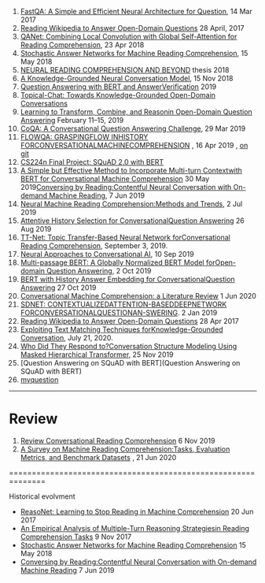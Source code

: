 1. [FastQA: A Simple and Efficient Neural Architecture for Question](https://arxiv.org/pdf/1703.04816v1.pdf), 14 Mar 2017
2. [Reading Wikipedia to Answer Open-Domain Questions](https://arxiv.org/pdf/1704.00051.pdf)  28 April, 2017
3. [QANet: Combining Local Convolution with Global Self-Attention for Reading Comprehension](https://arxiv.org/pdf/1804.09541.pdf), 23 Apr 2018
4. [Stochastic Answer Networks for Machine Reading Comprehension](https://arxiv.org/pdf/1712.03556.pdf),  15 May 2018
5. [NEURAL READING COMPREHENSION AND BEYOND](https://www.cs.princeton.edu/~danqic/papers/thesis.pdf) thesis 2018
6. [A Knowledge-Grounded Neural Conversation Model](https://arxiv.org/pdf/1702.01932.pdf), 15 Nov 2018
7. [Question Answering with BERT and AnswerVerification](https://web.stanford.edu/class/archive/cs/cs224n/cs224n.1194/reports/default/15763476.pdf)  2019
8. [Topical-Chat: Towards Knowledge-Grounded Open-Domain Conversations](https://www.isca-speech.org/archive/Interspeech_2019/pdfs/3079.pdf)
9. [Learning to Transform, Combine, and Reasonin Open-Domain Question Answering](https://dl.acm.org/doi/pdf/10.1145/3289600.3291012)  February 11–15, 2019
10. [CoQA: A Conversational Question Answering Challenge](https://arxiv.org/pdf/1808.07042.pdf), 29 Mar 2019
11. [FLOWQA: GRASPINGFLOW INHISTORY FORCONVERSATIONALMACHINECOMPREHENSION](https://arxiv.org/pdf/1810.06683.pdf) , 16 Apr 2019 ,  [   on git](https://github.com/momohuang/FlowQA)
12. [CS224n Final Project: SQuAD 2.0 with BERT](https://web.stanford.edu/class/archive/cs/cs224n/cs224n.1194/reports/default/15791990.pdf)
13. [A Simple but Effective Method to Incorporate Multi-turn Contextwith BERT for Conversational Machine Comprehension](https://arxiv.org/pdf/1905.12848.pdf) 30 May 2019[Conversing by Reading:Contentful Neural Conversation with On-demand Machine Reading](https://arxiv.org/pdf/1906.02738.pdf), 7 Jun 2019
14. [Neural Machine Reading Comprehension:Methods and Trends](https://arxiv.org/pdf/1907.01118v1.pdf), 2 Jul 2019
15. [Attentive History Selection for ConversationalQuestion Answering](https://dl.acm.org/doi/pdf/10.1145/3357384.3357905) 26 Aug 2019
16. [TT-Net: Topic Transfer-Based Neural Network forConversational Reading Comprehension](https://ieeexplore.ieee.org/stamp/stamp.jsp?tp=&arnumber=8805064), September 3, 2019.
17. [Neural Approaches to Conversational AI](https://arxiv.org/pdf/1809.08267.pdf), 10 Sep 2019
18. [Multi-passage BERT: A Globally Normalized BERT Model forOpen-domain Question Answering](https://arxiv.org/pdf/1908.08167.pdf), 2 Oct 2019
19. [BERT with History Answer Embedding for ConversationalQuestion Answering](https://arxiv.org/pdf/1905.05412.pdf) 27 Oct 2019
20. [Conversational Machine Comprehension: a Literature Review](https://arxiv.org/pdf/2006.00671.pdf) 1 Jun 2020
21. [SDNET:  CONTEXTUALIZEDATTENTION-BASEDDEEPNETWORK   FORCONVERSATIONALQUESTIONAN-SWERING](https://arxiv.org/pdf/1812.03593.pdf).  2 Jan 2019
22. [Reading Wikipedia to Answer Open-Domain Questions](https://arxiv.org/pdf/1704.00051.pdf) 28 Apr 2017
23. [Exploiting Text Matching Techniques forKnowledge-Grounded Conversation](https://ieeexplore.ieee.org/stamp/stamp.jsp?tp=&arnumber=9136717), July 21, 2020.
24. [Who Did They Respond to?Conversation Structure Modeling Using Masked Hierarchical Transformer](https://arxiv.org/pdf/1911.10666.pdf), 25 Nov 2019
27. [Question Answering on SQuAD with BERT](Question Answering on SQuAD with BERT)
31. [myquestion](https://ai.stackexchange.com/questions/24547/fine-tune-bert-to-get-contexualized-embedding)

----
# Review

1. [Review Conversational Reading Comprehension](https://arxiv.org/pdf/1902.00821.pdf) 6 Nov 2019
2. [A Survey on Machine Reading Comprehension:Tasks, Evaluation Metrics, and Benchmark Datasets](https://arxiv.org/pdf/2006.11880v1.pdf) , 21 Jun 2020



==============================================================

Historical evolvment
* [ReasoNet: Learning to Stop Reading in Machine Comprehension](https://arxiv.org/pdf/1609.05284.pdf) 20 Jun 2017
* [An Empirical Analysis of Multiple-Turn Reasoning Strategiesin Reading Comprehension Tasks](https://arxiv.org/pdf/1711.03230.pdf) 9 Nov 2017
* [Stochastic Answer Networks for Machine Reading Comprehension](https://arxiv.org/pdf/1712.03556.pdf) 15 May 2018
* [Conversing by Reading:Contentful Neural Conversation with On-demand Machine Reading](https://arxiv.org/pdf/1906.02738.pdf) 7 Jun 2019


